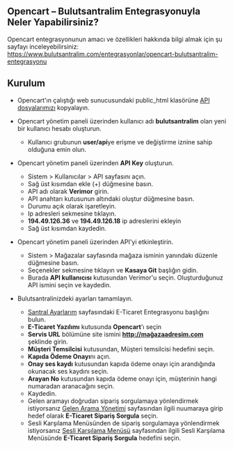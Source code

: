 **Opencart – Bulutsantralim Entegrasyonuyla Neler Yapabilirsiniz?**
----
Opencart entegrasyonunun amacı ve özellikleri hakkında bilgi almak için şu sayfayı inceleyebilirsiniz:  https://www.bulutsantralim.com/entegrasyonlar/opencart-bulutsantralim-entegrasyonu

**Kurulum**
----
* Opencart'ın çalıştığı web sunucusundaki public_html klasörüne [API dosyalarımızı](https://github.com/verimor/Bulutsantralim-API/tree/master/opencart/public_html/catalog) kopyalayın.

* Opencart yönetim paneli üzerinden kullanıcı adı **bulutsantralim** olan yeni bir kullanıcı hesabı oluşturun.
     * Kullanıcı grubunun **user/api**ye erişme ve değiştirme iznine sahip olduğuna emin olun.

* Opencart yönetim paneli üzerinden **API Key** oluşturun.
     * Sistem > Kullanıcılar > API sayfasını açın.
     * Sağ üst kısımdan ekle (+) düğmesine basın.
     * API adı olarak **Verimor** girin.
     * API anahtarı kutusunun altındaki oluştur düğmesine basın.
     * Durumu açık olarak işaretleyin.
     * Ip adresleri sekmesine tıklayın.
     * **194.49.126.36** ve **194.49.126.18** ip adreslerini ekleyin
     * Sağ üst kısımdan kaydedin.

* Opencart yönetim paneli üzerinden API'yi etkinleştirin.
     * Sistem > Mağazalar sayfasında mağaza isminin yanındakı düzenle düğmesine basın.
     * Seçenekler sekmesine tıklayın ve **Kasaya Git** başlığın gidin. 
     * Burada **API kullanıcısı** kutusundan Verimor'u seçin. Oluşturduğunuz API ismini seçin ve kaydedin.

* Bulutsantralinizdeki ayarları tamamlayın.
     * [Santral Ayarlarım](https://oim.verimor.com.tr/switch/domain/edit) sayfasındaki E-Ticaret Entegrasyonu başlığını bulun.
     * **E-Ticaret Yazılımı** kutusunda **Opencart**'ı seçin
     * **Servis URL** bölümüne site ismini **http://mağazaadresim.com** şeklinde girin.
     * **Müşteri Temsilcisi** kutusundan, Müşteri temsilcisi hedefini seçin.
     * **Kapıda Ödeme Onayı**nı açın.
     * **Onay ses kaydı** kutusundan kapıda ödeme onayı için arandığında okunacak ses kaydını seçin.
     * **Arayan No** kutusundan kapıda ödeme onayı için, müşterinin hangi numaradan aranacağını seçin.
     * Kaydedin.
     * Gelen aramayı doğrudan sipariş sorgulamaya yönlendirmek istiyorsanız [Gelen Arama Yönetimi](https://oim.verimor.com.tr/switch/dids) sayfasından ilgili nuumaraya girip hedef olarak **E-Ticaret Sipariş Sorgula** seçin.
     * Sesli Karşılama Menüsünden de sipariş sorgulamaya yönlendirmek istiyorsanız [Sesli Karşılama Menüsü](https://oim.verimor.com.tr/switch/ivrs) sayfasından ilgili Sesli Karşılama Menüsünde **E-Ticaret Sipariş Sorgula** hedefini seçin.

